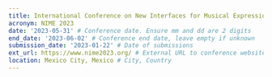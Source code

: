 ```yaml
---
title: International Conference on New Interfaces for Musical Expression 2023
acronym: NIME 2023
date: '2023-05-31' # Conference date. Ensure mm and dd are 2 digits
end_date: '2023-06-02' # Conference end date, leave empty if unknown
submission_date: '2023-01-22' # Date of submissions
ext_url: https://www.nime2023.org/ # External URL to conference website
location: Mexico City, Mexico # City, Country
---
```

